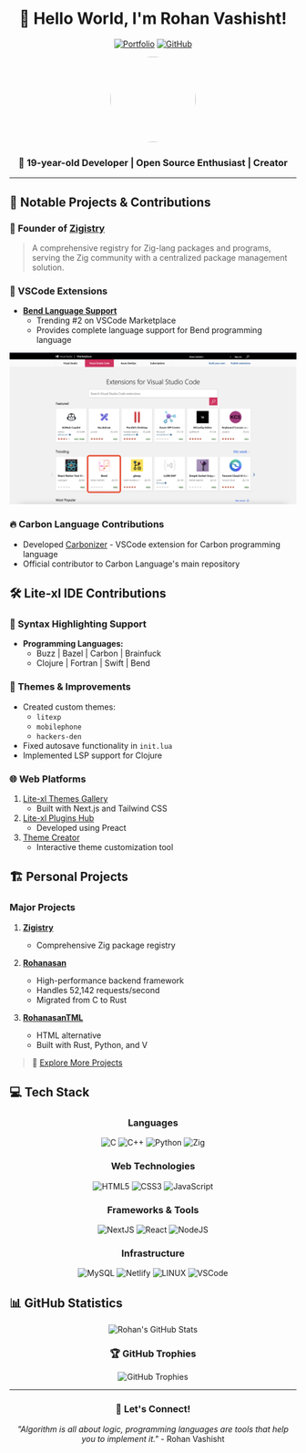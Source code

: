 <div align="center">
  
# 👋 Hello World, I'm Rohan Vashisht!

[![Portfolio](https://img.shields.io/badge/Portfolio-FF5722?style=for-the-badge&logo=google-chrome&logoColor=white)](https://github.com/RohanVashisht1234)
[![GitHub](https://img.shields.io/badge/GitHub-100000?style=for-the-badge&logo=github&logoColor=white)](https://github.com/RohanVashisht1234)

<img src="https://avatars.githubusercontent.com/u/81112205?v=4" width="150" height="150" style="border-radius: 50%;" />

### 💫 19-year-old Developer | Open Source Enthusiast | Creator

---
</div>

## 🚀 Notable Projects & Contributions

### 🌟 Founder of [Zigistry](https://zigistry.dev)
> A comprehensive registry for Zig-lang packages and programs, serving the Zig community with a centralized package management solution.

### 🎯 VSCode Extensions
- **[Bend Language Support](https://marketplace.visualstudio.com/items?itemName=RohanVashisht.bend)**
  - Trending #2 on VSCode Marketplace
  - Provides complete language support for Bend programming language
  
<div align="center">
  <img width="600" src="./trending-extension.png" alt="Trending Extension Screenshot"/>
</div>

### 🔥 Carbon Language Contributions
- Developed [Carbonizer](https://github.com/carbon-language/carbon-lang/pull/3953) - VSCode extension for Carbon programming language
- Official contributor to Carbon Language's main repository

## 🛠️ Lite-xl IDE Contributions

### 🎨 Syntax Highlighting Support
- **Programming Languages:**
  - Buzz | Bazel | Carbon | Brainfuck
  - Clojure | Fortran | Swift | Bend

### 🎯 Themes & Improvements
- Created custom themes:
  - `litexp`
  - `mobilephone`
  - `hackers-den`
- Fixed autosave functionality in `init.lua`
- Implemented LSP support for Clojure

### 🌐 Web Platforms
1. [Lite-xl Themes Gallery](https://litexlthemes.vercel.app/)
   - Built with Next.js and Tailwind CSS
2. [Lite-xl Plugins Hub](https://litexlplugins.vercel.app/)
   - Developed using Preact
3. [Theme Creator](https://rohanvashisht1234.github.io/makelitexltheme/)
   - Interactive theme customization tool

## 🏗️ Personal Projects

### Major Projects
1. **[Zigistry](https://github.com/zigistry/zigistry)**
   - Comprehensive Zig package registry

2. **[Rohanasan](https://github.com/rohanasan/rohanasan-rs)**
   - High-performance backend framework
   - Handles 52,142 requests/second
   - Migrated from C to Rust

3. **[RohanasanTML](https://github.com/rohanasan/rohanasantml)**
   - HTML alternative
   - Built with Rust, Python, and V

> 📂 [Explore More Projects](https://github.com/RohanVashisht1234?tab=repositories)

## 💻 Tech Stack

<div align="center">

### Languages
![C](https://img.shields.io/badge/c-%2300599C.svg?style=for-the-badge&logo=c&logoColor=white)
![C++](https://img.shields.io/badge/c++-%2300599C.svg?style=for-the-badge&logo=c%2B%2B&logoColor=white)
![Python](https://img.shields.io/badge/python-3670A0?style=for-the-badge&logo=python&logoColor=ffdd54)
![Zig](https://img.shields.io/badge/zig-%2300599C.svg?style=for-the-badge&logo=zig&logoColor=white)

### Web Technologies
![HTML5](https://img.shields.io/badge/html5-%23E34F26.svg?style=for-the-badge&logo=html5&logoColor=white)
![CSS3](https://img.shields.io/badge/css3-%231572B6.svg?style=for-the-badge&logo=css3&logoColor=white)
![JavaScript](https://img.shields.io/badge/javascript-%23323330.svg?style=for-the-badge&logo=javascript&logoColor=%23F7DF1E)

### Frameworks & Tools
![NextJS](https://img.shields.io/badge/NextJS-000000?style=for-the-badge&logo=next.js&logoColor=white)
![React](https://img.shields.io/badge/react-%2320232a.svg?style=for-the-badge&logo=react&logoColor=%2361DAFB)
![NodeJS](https://img.shields.io/badge/node.js-6DA55F?style=for-the-badge&logo=node.js&logoColor=white)

### Infrastructure
![MySQL](https://img.shields.io/badge/mysql-%2300f.svg?style=for-the-badge&logo=mysql&logoColor=white)
![Netlify](https://img.shields.io/badge/netlify-%23000000.svg?style=for-the-badge&logo=netlify&logoColor=#00C7B7)
![LINUX](https://img.shields.io/badge/Linux-FCC624?style=for-the-badge&logo=linux&logoColor=black)
![VSCode](https://img.shields.io/badge/VSCode-0078D4?style=for-the-badge&logo=visual%20studio%20code&logoColor=white)

</div>

## 📊 GitHub Statistics

<div align="center">

![Rohan's GitHub Stats](https://github-readme-stats.vercel.app/api?username=RohanVashisht1234&show_icons=true&theme=radical)

### 🏆 GitHub Trophies
![GitHub Trophies](https://github-profile-trophy.vercel.app/?username=RohanVashisht1234&theme=radical&row=1)

</div>

---

<div align="center">

### 💌 Let's Connect!

*"Algorithm is all about logic, programming languages are tools that help you to implement it."* - Rohan Vashisht

</div>
